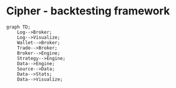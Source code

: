# Cipher - backtesting framework

```mermaid
graph TD;
    Log-->Broker;
    Log-->Visualize;
    Wallet-->Broker;
    Trade-->Broker;
    Broker-->Engine;
    Strategy-->Engine;
    Data-->Engine;
    Source-->Data;
    Data-->Stats;
    Data-->Visualize;
```
